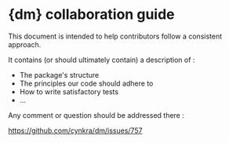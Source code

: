 # {dm} collaboration guide

This document is intended to help contributors follow a consistent approach.

It contains (or should ultimately contain) a description of :

* The package's structure
* The principles our code should adhere to
* How to write satisfactory tests
* ...

Any comment or question should be addressed there :

https://github.com/cynkra/dm/issues/757


